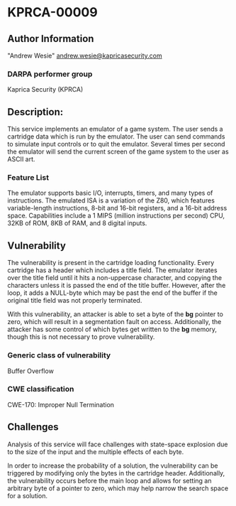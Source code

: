 # KPRCA-00009 

## Author Information

"Andrew Wesie" <andrew.wesie@kapricasecurity.com>

### DARPA performer group
Kaprica Security (KPRCA)

## Description:
This service implements an emulator of a game system. The user sends a cartridge data which is run by the emulator. The user can send commands to simulate input controls or to quit the emulator. Several times per second the emulator will send the current screen of the game system to the user as ASCII art.

### Feature List
The emulator supports basic I/O, interrupts, timers, and many types of instructions. The emulated ISA is a variation of the Z80, which features variable-length instructions, 8-bit and 16-bit registers, and a 16-bit address space. Capabilities include a 1 MIPS (million instructions per second) CPU, 32KB of ROM, 8KB of RAM, and 8 digital inputs.

## Vulnerability
The vulnerability is present in the cartridge loading functionality. Every cartridge has a header which includes a title field. The emulator iterates over the title field until it hits a non-uppercase character, and copying the characters unless it is passed the end of the title buffer. However, after the loop, it adds a NULL-byte which may be past the end of the buffer if the original title field was not properly terminated.

With this vulnerability, an attacker is able to set a byte of the __bg__ pointer to zero, which will result in a segmentation fault on access. Additionally, the attacker has some control of which bytes get written to the __bg__ memory, though this is not necessary to prove vulnerability.

### Generic class of vulnerability
Buffer Overflow

### CWE classification
CWE-170: Improper Null Termination

## Challenges

Analysis of this service will face challenges with state-space explosion due to the size of the input and the multiple effects of each byte. 

In order to increase the probability of a solution, the vulnerability can be triggered by modifying only the bytes in the cartridge header. Additionally, the vulnerability occurs before the main loop and allows for setting an arbitrary byte of a pointer to zero, which may help narrow the search space for a solution.
